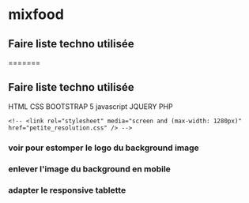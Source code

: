 # mixfood

## Faire liste techno utilisée
=======

## Faire liste techno utilisée
HTML 
CSS
BOOTSTRAP 5
javascript
JQUERY
PHP

 <!-- solution pour le responsive :  une feuille de style par taille d'écran -->
    <!-- <link rel="stylesheet" media="screen and (max-width: 1280px)" href="petite_resolution.css" /> -->

### voir pour estomper le logo du background image 
### enlever l'image du background en mobile
### adapter le responsive tablette

